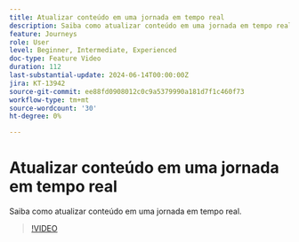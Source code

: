 ```yaml
---
title: Atualizar conteúdo em uma jornada em tempo real
description: Saiba como atualizar conteúdo em uma jornada em tempo real.
feature: Journeys
role: User
level: Beginner, Intermediate, Experienced
doc-type: Feature Video
duration: 112
last-substantial-update: 2024-06-14T00:00:00Z
jira: KT-13942
source-git-commit: ee88fd0908012c0c9a5379990a181d7f1c460f73
workflow-type: tm+mt
source-wordcount: '30'
ht-degree: 0%

---
```



# Atualizar conteúdo em uma jornada em tempo real

Saiba como atualizar conteúdo em uma jornada em tempo real.

>[!VIDEO](https://video.tv.adobe.com/v/3429844/?learn=on)
